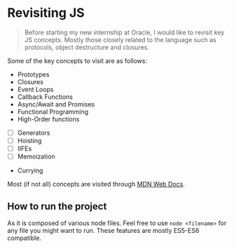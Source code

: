 # Revisiting JS

> Before starting my new internship at Oracle, I would like to revisit key JS concepts. Mostly those closely related to the language such as protocols, object destructure and closures.

Some of the key concepts to visit are as follows:

- Prototypes
- Closures
- Event Loops
- Callback Functions
- Async/Await and Promises
- Functional Programming
- High-Order functions
- [ ] Generators
- [ ] Hoisting
- [ ] IIFEs
- [ ] Memoization
- Currying

Most (if not all) concepts are visited through [MDN Web Docs](https://developer.mozilla.org/en-US/docs/Learn_web_development).

## How to run the project

As it is composed of various node files. Feel free to use `node <filename>` for any file you might want to run. These features are mostly ES5-ES6 compatible.
